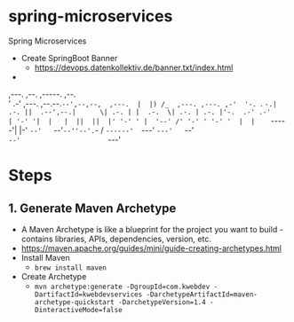 # spring-microservices
Spring Microservices

- Create SpringBoot Banner
  - https://devops.datenkollektiv.de/banner.txt/index.html
-
,---.               ,--.                ,-----.                 ,--.   
'   .-' ,---. ,--.--.`--',--,--,  ,---.  |  |) /_  ,---. ,---. ,-'  '-.
`.  `-.| .-. ||  .--',--.|      \| .-. | |  .-.  \| .-. | .-. |'-.  .-'
.-'    | '-' '|  |   |  ||  ||  |' '-' ' |  '--' /' '-' ' '-' '  |  |   
`-----'|  |-' `--'   `--'`--''--'.`-  /  `------'  `---' `---'   `--'   
`--'                      `---'

# Steps

## 1. Generate Maven Archetype
- A Maven Archetype is like a blueprint for the project you want to build - contains libraries, APIs, dependencies, version, etc.
- https://maven.apache.org/guides/mini/guide-creating-archetypes.html
- Install Maven
  - `brew install maven`
- Create Archetype
  - `mvn archetype:generate -DgroupId=com.kwebdev -DartifactId=kwebdevservices -DarchetypeArtifactId=maven-archetype-quickstart -DarchetypeVersion=1.4 -DinteractiveMode=false`
